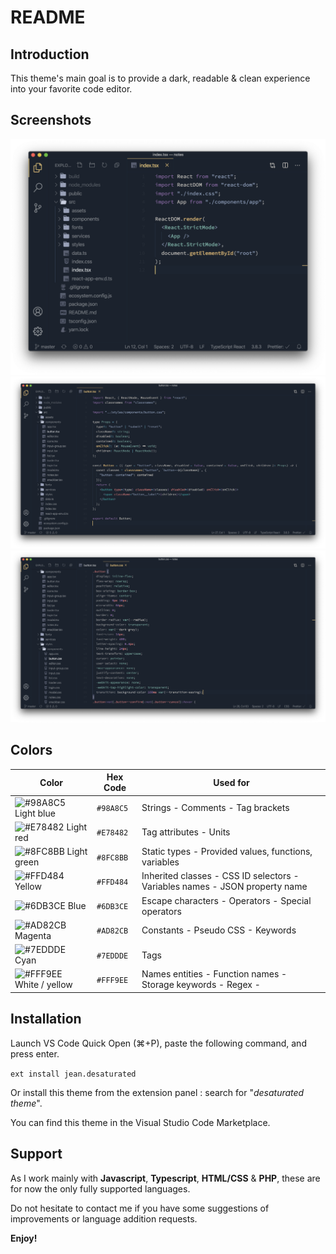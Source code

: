 # README

## Introduction

This theme's main goal is to provide a dark, readable & clean experience into your favorite code editor.

## Screenshots

<img src="./assets/preview_1.png" alt=".tsx preview" />
<img src="./assets/preview_2.png" alt=".tsx preview" />
<img src="./assets/preview_3.png" alt=".css preview" />

## Colors

| Color                                                                   | Hex Code  | Used for                                                                    |
| ----------------------------------------------------------------------- | --------- | --------------------------------------------------------------------------- |
| ![#98A8C5](https://placehold.it/15/98A8C5/000000?text=+) Light blue     | `#98A8C5` | Strings - Comments - Tag brackets                                           |
| ![#E78482](https://placehold.it/15/E78482/000000?text=+) Light red      | `#E78482` | Tag attributes - Units                                                      |
| ![#8FC8BB](https://placehold.it/15/8FC8BB/000000?text=+) Light green    | `#8FC8BB` | Static types - Provided values, functions, variables                        |
| ![#FFD484](https://placehold.it/15/FFD484/000000?text=+) Yellow         | `#FFD484` | Inherited classes - CSS ID selectors - Variables names - JSON property name |
| ![#6DB3CE](https://placehold.it/15/6DB3CE/000000?text=+) Blue           | `#6DB3CE` | Escape characters - Operators - Special operators                           |
| ![#AD82CB](https://placehold.it/15/AD82CB/000000?text=+) Magenta        | `#AD82CB` | Constants - Pseudo CSS - Keywords                                           |
| ![#7EDDDE](https://placehold.it/15/7EDDDE/000000?text=+) Cyan           | `#7EDDDE` | Tags                                                                        |
| ![#FFF9EE](https://placehold.it/15/FFF9EE/000000?text=+) White / yellow | `#FFF9EE` | Names entities - Function names - Storage keywords - Regex -                |

## Installation

Launch VS Code Quick Open (⌘+P), paste the following command, and press enter.

`ext install jean.desaturated`

Or install this theme from the extension panel : search for "_desaturated theme_".

You can find this theme in the Visual Studio Code Marketplace.

## Support

As I work mainly with **Javascript**, **Typescript**, **HTML/CSS** & **PHP**, these are for now the only fully supported languages.

Do not hesitate to contact me if you have some suggestions of improvements or language addition requests.

**Enjoy!**
